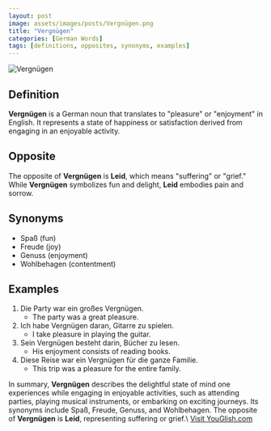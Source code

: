 ```yaml
---
layout: post
image: assets/images/posts/Vergnügen.png
title: "Vergnügen"
categories: [German Words]
tags: [definitions, opposites, synonyms, examples]
---
```


![Vergnügen](https://images.unsplash.com/photo-1551880972-1839831e8c1b)

## Definition

**Vergnügen** is a German noun that translates to "pleasure" or "enjoyment" in English. It represents a state of happiness or satisfaction derived from engaging in an enjoyable activity.

## Opposite

The opposite of **Vergnügen** is **Leid**, which means "suffering" or "grief." While **Vergnügen** symbolizes fun and delight, **Leid** embodies pain and sorrow.

## Synonyms

- Spaß (fun)
- Freude (joy)
- Genuss (enjoyment)
- Wohlbehagen (contentment)

## Examples

1. Die Party war ein großes Vergnügen.
   - The party was a great pleasure.
2. Ich habe Vergnügen daran, Gitarre zu spielen.
   - I take pleasure in playing the guitar.
3. Sein Vergnügen besteht darin, Bücher zu lesen.
   - His enjoyment consists of reading books.
4. Diese Reise war ein Vergnügen für die ganze Familie.
   - This trip was a pleasure for the entire family.

In summary, **Vergnügen** describes the delightful state of mind one experiences while engaging in enjoyable activities, such as attending parties, playing musical instruments, or embarking on exciting journeys. Its synonyms include Spaß, Freude, Genuss, and Wohlbehagen. The opposite of **Vergnügen** is **Leid**, representing suffering or grief.\ <a id="yg-widget-0" class="youglish-widget" data-query="Vergnügen" data-lang="german" data-components="8412" data-auto-start="0" data-bkg-color="theme_light" data-title="How%20to%20pronounce%20Vergnügen%20in%20German"  rel="nofollow" href="https://youglish.com">Visit YouGlish.com</a><script async src="https://youglish.com/public/emb/widget.js" charset="utf-8"></script>
